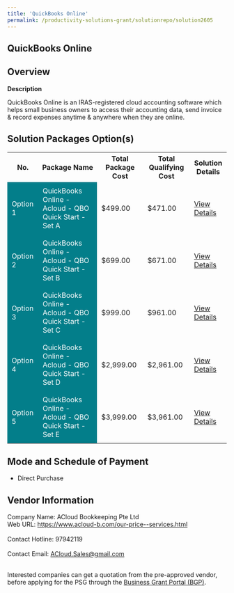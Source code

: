 ```yaml
---
title: 'QuickBooks Online'
permalink: /productivity-solutions-grant/solutionrepo/solution2605
---
```


## QuickBooks Online

## Overview

**Description**

QuickBooks Online is an IRAS-registered cloud accounting software which helps small business owners to access their accounting data, send invoice & record expenses anytime & anywhere when they are online.

## Solution Packages Option(s)

<table>
<tr>
<th><b>No.</b></th>
<th><b>Package Name</b></th>
<th><b>Total Package Cost</b></th>
<th><b>Total Qualifying Cost</b></th>
<th><b>Solution Details</b></th>
</tr>
<tr>
<td style='padding: 10px; background-color: #037E8A; color: #FFFFFF;'>Option 1</td>
<td style='padding: 10px; background-color: #037E8A; color: #FFFFFF;'>QuickBooks Online - Acloud - QBO Quick Start - Set A</td>
<td style='padding: 10px;'>$499.00</td>
<td style='padding: 10px;'>$471.00</td>
<td style='padding: 10px;'><a href='/images/psg/ACloud_Bookkeeping_20200565_Desensitised_Annex_3_Part_1.pdf' target='_blank'>View Details</a></td>
</tr>
<tr>
<td style='padding: 10px; background-color: #037E8A; color: #FFFFFF;'>Option 2</td>
<td style='padding: 10px; background-color: #037E8A; color: #FFFFFF;'>QuickBooks Online - Acloud - QBO Quick Start - Set B</td>
<td style='padding: 10px;'>$699.00</td>
<td style='padding: 10px;'>$671.00</td>
<td style='padding: 10px;'><a href='/images/psg/ACloud_Bookkeeping_20200565_Desensitised_Annex_3_Part_2.pdf' target='_blank'>View Details</a></td>
</tr>
<tr>
<td style='padding: 10px; background-color: #037E8A; color: #FFFFFF;'>Option 3</td>
<td style='padding: 10px; background-color: #037E8A; color: #FFFFFF;'>QuickBooks Online - Acloud - QBO Quick Start - Set C</td>
<td style='padding: 10px;'>$999.00</td>
<td style='padding: 10px;'>$961.00</td>
<td style='padding: 10px;'><a href='/images/psg/ACloud_Bookkeeping_20200565_Desensitised_Annex_3_Part_3.pdf' target='_blank'>View Details</a></td>
</tr>
<tr>
<td style='padding: 10px; background-color: #037E8A; color: #FFFFFF;'>Option 4</td>
<td style='padding: 10px; background-color: #037E8A; color: #FFFFFF;'>QuickBooks Online - Acloud - QBO Quick Start - Set D</td>
<td style='padding: 10px;'>$2,999.00</td>
<td style='padding: 10px;'>$2,961.00</td>
<td style='padding: 10px;'><a href='/images/psg/ACloud_Bookkeeping_20200565_Desensitised_Annex_3_Part_4.pdf' target='_blank'>View Details</a></td>
</tr>
<tr>
<td style='padding: 10px; background-color: #037E8A; color: #FFFFFF;'>Option 5</td>
<td style='padding: 10px; background-color: #037E8A; color: #FFFFFF;'>QuickBooks Online - Acloud - QBO Quick Start - Set E</td>
<td style='padding: 10px;'>$3,999.00</td>
<td style='padding: 10px;'>$3,961.00</td>
<td style='padding: 10px;'><a href='/images/psg/ACloud_Bookkeeping_20200565_Desensitised_Annex_3_Part_5.pdf' target='_blank'>View Details</a></td>
</tr>
</table>

## Mode and Schedule of Payment

 - Direct Purchase

## Vendor Information

 Company Name: ACloud Bookkeeping Pte Ltd<br>Web URL: https://www.acloud-b.com/our-price--services.html <br><br>Contact Hotline: 97942119 <br><br>Contact Email: ACloud.Sales@gmail.com <br><br>

Interested companies can get a quotation from the pre-approved vendor, before applying for the PSG through the <a href='https://www.businessgrants.gov.sg/' target='_blank' rel='noopener'>Business Grant Portal (BGP)</a>.

<script src="/jquery/resize-tables.js"></script>

